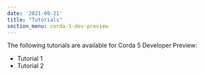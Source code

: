 ```yaml
---
date: '2021-09-21'
title: "Tutorials"
section_menu: corda-5-dev-preview
---
```


The following tutorials are available for Corda 5 Developer Preview:
* Tutorial 1
* Tutorial 2

